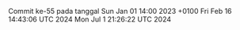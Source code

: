 Commit ke-55 pada tanggal Sun Jan 01 14:00 2023 +0100
Fri Feb 16 14:43:06 UTC 2024
Mon Jul  1 21:26:22 UTC 2024
